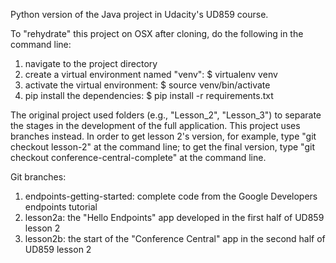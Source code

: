 Python version of the Java project in Udacity's UD859 course.

To "rehydrate" this project on OSX after cloning, do the following in the command line:

1. navigate to the project directory
2. create a virtual environment named "venv":   $ virtualenv venv
3. activate the virtual environment:            $ source venv/bin/activate
4. pip install the dependencies:                $ pip install -r requirements.txt

The original project used folders (e.g., "Lesson_2", "Lesson_3") to separate the stages
in the development of the full application.  This project uses branches instead.  In
order to get lesson 2's version, for example, type "git checkout lesson-2" at the
command line; to get the final version, type "git checkout conference-central-complete"
at the command line.

Git branches:

1. endpoints-getting-started: complete code from the Google Developers endpoints tutorial
2. lesson2a: the "Hello Endpoints" app developed in the first half of UD859 lesson 2
3. lesson2b: the start of the "Conference Central" app in the second half of UD859 lesson 2
